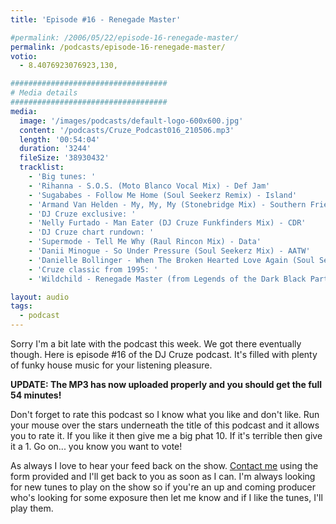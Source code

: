 ```yaml
---
title: 'Episode #16 - Renegade Master'

#permalink: /2006/05/22/episode-16-renegade-master/
permalink: /podcasts/episode-16-renegade-master/
votio:
  - 8.4076923076923,130,

###################################
# Media details
###################################
media:
  image: '/images/podcasts/default-logo-600x600.jpg'
  content: '/podcasts/Cruze_Podcast016_210506.mp3'
  length: '00:54:04'
  duration: '3244'
  fileSize: '38930432'
  tracklist:
    - 'Big tunes: '
    - 'Rihanna - S.O.S. (Moto Blanco Vocal Mix) - Def Jam'
    - 'Sugababes - Follow Me Home (Soul Seekerz Remix) - Island'
    - 'Armand Van Helden - My, My, My (Stonebridge Mix) - Southern Fried Records'
    - 'DJ Cruze exclusive: '
    - 'Nelly Furtado - Man Eater (DJ Cruze Funkfinders Mix) - CDR'
    - 'DJ Cruze chart rundown: '
    - 'Supermode - Tell Me Why (Raul Rincon Mix) - Data'
    - 'Danii Minogue - So Under Pressure (Soul Seekerz Mix) - AATW'
    - 'Danielle Bollinger - When The Broken Hearted Love Again (Soul Seekerz Mix) - EsNtion Records'
    - 'Cruze classic from 1995: '
    - 'Wildchild - Renegade Master (from Legends of the Dark Black Part II) - Hi-Life Recordings'

layout: audio
tags:
  - podcast
---
```


Sorry I'm a bit late with the podcast this week. We got there eventually though. Here is episode #16 of the DJ Cruze podcast. It's filled with plenty of funky house music for your listening pleasure.

**UPDATE: The MP3 has now uploaded properly and you should get the full 54 minutes!**

Don't forget to rate this podcast so I know what you like and don't like. Run your mouse over the stars underneath the title of this podcast and it allows you to rate it. If you like it then give me a big phat 10. If it's terrible then give it a 1. Go on... you know you want to vote!

As always I love to hear your feed back on the show. [Contact me][3] using the form provided and I'll get back to you as soon as I can. I'm always looking for new tunes to play on the show so if you're an up and coming producer who's looking for some exposure then let me know and if I like the tunes, I'll play them.

[1]: http://ripple.radiotail.com/211/Cruze_Podcast016_210506.mp3
[2]: http://www.djcruze.co.uk/cms/podcasts/feed/rss2
[3]: /contact

